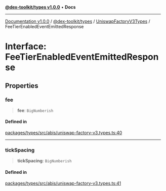 [**@dex-toolkit/types v1.0.0**](../../../README.md) • **Docs**

***

[Documentation v1.0.0](../../../../../packages.md) / [@dex-toolkit/types](../../../README.md) / [UniswapFactoryV3Types](../README.md) / FeeTierEnabledEventEmittedResponse

# Interface: FeeTierEnabledEventEmittedResponse

## Properties

### fee

> **fee**: `BigNumberish`

#### Defined in

[packages/types/src/abis/uniswap-factory-v3.types.ts:40](https://github.com/niZmosis/dex-toolkit/blob/3d8b41b44787b30fbea5de3ab4737662ffb61bc8/packages/types/src/abis/uniswap-factory-v3.types.ts#L40)

***

### tickSpacing

> **tickSpacing**: `BigNumberish`

#### Defined in

[packages/types/src/abis/uniswap-factory-v3.types.ts:41](https://github.com/niZmosis/dex-toolkit/blob/3d8b41b44787b30fbea5de3ab4737662ffb61bc8/packages/types/src/abis/uniswap-factory-v3.types.ts#L41)
